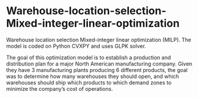 # Warehouse-location-selection-Mixed-integer-linear-optimization
Warehouse location selection Mixed-integer linear optimization (MILP). The model is coded on Python CVXPY and uses GLPK solver.

The goal of this optimization model is to establish a production and distribution plan for a major North American manufacturing company. Given they have 3 manufacturing plants producing 6 different products, the goal was to determine how many warehouses they should open, and which warehouses should ship which products to which demand zones to minimize the company’s cost of operations.
